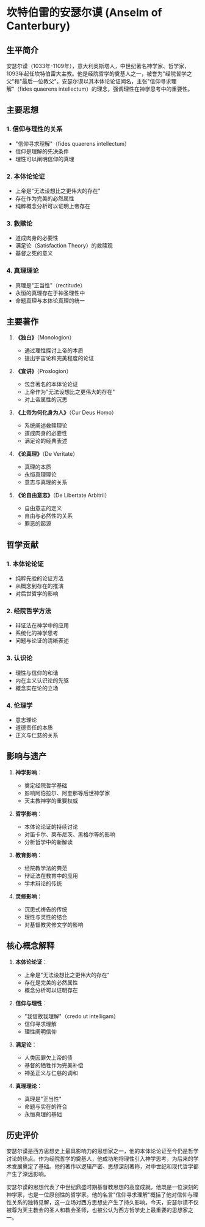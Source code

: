 # 坎特伯雷的安瑟尔谟 (Anselm of Canterbury)

## 生平简介

安瑟尔谟（1033年-1109年），意大利奥斯塔人，中世纪著名神学家、哲学家，1093年起任坎特伯雷大主教。他是经院哲学的奠基人之一，被誉为"经院哲学之父"和"最后一位教父"。安瑟尔谟以其本体论论证闻名，主张"信仰寻求理解"（fides quaerens intellectum）的理念，强调理性在神学思考中的重要性。

## 主要思想

### 1. 信仰与理性的关系
- "信仰寻求理解"（fides quaerens intellectum）
- 信仰是理解的先决条件
- 理性可以阐明信仰的真理

### 2. 本体论论证
- 上帝是"无法设想比之更伟大的存在"
- 存在作为完美的必然属性
- 纯粹概念分析可以证明上帝存在

### 3. 救赎论
- 道成肉身的必要性
- 满足论（Satisfaction Theory）的救赎观
- 基督之死的意义

### 4. 真理理论
- 真理是"正当性"（rectitude）
- 永恒的真理存在于神圣理性中
- 命题真理与本体论真理的统一

## 主要著作

1. **《独白》**（Monologion）
   - 通过理性探讨上帝的本质
   - 提出宇宙论和完美程度的论证

2. **《宣讲》**（Proslogion）
   - 包含著名的本体论论证
   - 上帝作为"无法设想比之更伟大的存在"
   - 对上帝属性的沉思

3. **《上帝为何化身为人》**（Cur Deus Homo）
   - 系统阐述救赎理论
   - 道成肉身的必要性
   - 满足论的经典表述

4. **《论真理》**（De Veritate）
   - 真理的本质
   - 永恒真理理论
   - 意志与真理的关系

5. **《论自由意志》**（De Libertate Arbitrii）
   - 自由意志的定义
   - 自由与必然性的关系
   - 罪恶的起源

## 哲学贡献

### 1. 本体论论证
- 纯粹先验的论证方法
- 从概念到存在的推演
- 对后世哲学的影响

### 2. 经院哲学方法
- 辩证法在神学中的应用
- 系统化的神学思考
- 问题与论证的清晰表述

### 3. 认识论
- 理性与信仰的和谐
- 内在主义认识论的先驱
- 概念实在论的立场

### 4. 伦理学
- 意志理论
- 道德责任的本质
- 正义与仁慈的关系

## 影响与遗产

1. **神学影响**：
   - 奠定经院哲学基础
   - 影响阿伯拉尔、阿奎那等后世神学家
   - 天主教神学的重要权威

2. **哲学影响**：
   - 本体论论证的持续讨论
   - 对笛卡尔、莱布尼茨、黑格尔等的影响
   - 分析哲学中的新解读

3. **教育影响**：
   - 经院教学法的典范
   - 辩证法在教育中的应用
   - 学术辩论的传统

4. **灵修影响**：
   - 沉思式祷告的传统
   - 理性与灵性的结合
   - 对基督教灵修文学的影响

## 核心概念解释

1. **本体论论证**：
   - 上帝是"无法设想比之更伟大的存在"
   - 存在是完美的必然属性
   - 概念分析可以证明存在

2. **信仰与理性**：
   - "我信故我理解"（credo ut intelligam）
   - 信仰寻求理解
   - 理性阐明信仰

3. **满足论**：
   - 人类因罪欠上帝的债
   - 基督的牺牲作为完美补偿
   - 神圣正义与仁慈的调和

4. **真理理论**：
   - 真理是"正当性"
   - 命题与实在的符合
   - 永恒真理的基础

## 历史评价

安瑟尔谟是西方思想史上最具影响力的思想家之一，他的本体论论证至今仍是哲学讨论的热点。作为经院哲学的奠基人，他成功地将理性引入神学思考，为后来的学术发展奠定了基础。他的著作以逻辑严密、思想深刻著称，对中世纪和现代哲学都产生了深远影响。

安瑟尔谟的思想代表了中世纪鼎盛时期基督教思想的高度成就，他既是一位深刻的神学家，也是一位原创性的哲学家。他的名言"信仰寻求理解"概括了他对信仰与理性关系的独特见解，这一立场对西方思想史产生了持久影响。今天，安瑟尔谟不仅被尊为天主教会的圣人和教会圣师，也被公认为西方哲学史上最重要的思想家之一。